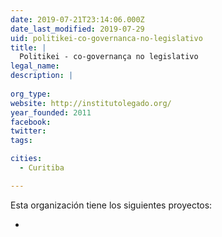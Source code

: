 ```yaml
---
date: 2019-07-21T23:14:06.000Z
date_last_modified: 2019-07-29
uid: politikei-co-governanca-no-legislativo
title: |
  Politikei - co-governança no legislativo
legal_name: 
description: |
  
org_type: 
website: http://institutolegado.org/
year_founded: 2011
facebook: 
twitter: 
tags:

cities: 
  - Curitiba

---
```


Esta organización tiene los siguientes proyectos:

- [](/proyectos/politikei-co-governanca-no-legislativo)
